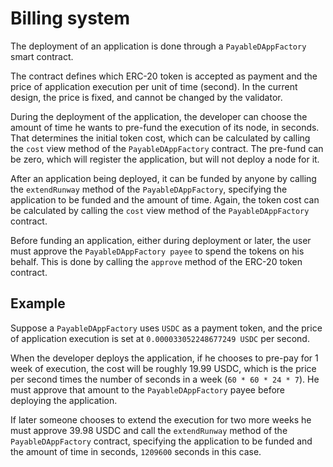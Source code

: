 # Billing system

The deployment of an application is done through a `PayableDAppFactory` smart contract.

The contract defines which ERC-20 token is accepted as payment and the price of application execution per unit of time (second). In the current design, the price is fixed, and cannot be changed by the validator.

During the deployment of the application, the developer can choose the amount of time he wants to pre-fund the execution of its node, in seconds. That determines the initial token cost, which can be calculated by calling the `cost` view method of the `PayableDAppFactory` contract. The pre-fund can be zero, which will register the application, but will not deploy a node for it.

After an application being deployed, it can be funded by anyone by calling the `extendRunway` method of the `PayableDAppFactory`, specifying the application to be funded and the amount of time. Again, the token cost can be calculated by calling the `cost` view method of the `PayableDAppFactory` contract.

Before funding an application, either during deployment or later, the user must approve the `PayableDAppFactory payee` to spend the tokens on his behalf. This is done by calling the `approve` method of the ERC-20 token contract.

## Example

Suppose a `PayableDAppFactory` uses `USDC` as a payment token, and the price of application execution is set at `0.000033052248677249 USDC` per second.

When the developer deploys the application, if he chooses to pre-pay for 1 week of execution, the cost will be roughly 19.99 USDC, which is the price per second times the number of seconds in a week (`60 * 60 * 24 * 7`). He must approve that amount to the `PayableDAppFactory` payee before deploying the application.

If later someone chooses to extend the execution for two more weeks he must approve 39.98 USDC and call the `extendRunway` method of the `PayableDAppFactory` contract, specifying the application to be funded and the amount of time in seconds, `1209600` seconds in this case.
